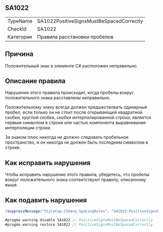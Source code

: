 ﻿## SA1022

<table>
<tr>
  <td>TypeName</td>
  <td>SA1022PositiveSignsMustBeSpacedCorrectly</td>
</tr>
<tr>
  <td>CheckId</td>
  <td>SA1022</td>
</tr>
<tr>
  <td>Категория</td>
  <td>Правила расстановки пробелов</td>
</tr>
</table>

## Причина

Положительный знак в элементе C# расположен неправильно.

## Описание правила

Нарушение этого правила происходит, когда пробелы вокруг положительного знака расставлены неправильно.

Положительному знаку всегда должен предшествовать одинарный пробел, если только он не стоит после открывающей квадратной скобки, круглой скобки, скобки интерполированной строки, является первым символом в строке или частью компонента выравнивания интерполяции строки.

За знаком плюс никогда не должно следовать пробельное пространство, и он никогда не должен быть последним символом в строке.

## Как исправить нарушения

Чтобы исправить нарушение этого правила, убедитесь, что пробелы вокруг положительного знака соответствуют правилу, описанному выше.

## Как подавить нарушения

```csharp
[SuppressMessage("StyleCop.CSharp.SpacingRules", "SA1022:PositiveSignsMustBeSpacedCorrectly", Justification = "Reviewed.")]
```

```csharp
#pragma warning disable SA1022 // PositiveSignsMustBeSpacedCorrectly
#pragma warning restore SA1022 // PositiveSignsMustBeSpacedCorrectly
```